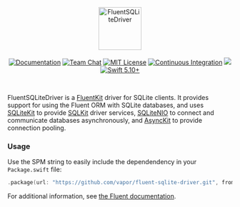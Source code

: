<p align="center">
<img src="https://design.vapor.codes/images/vapor-fluentsqlitedriver.svg" height="96" alt="FluentSQLiteDriver">
<br>
<br>
<a href="https://docs.vapor.codes/4.0/"><img src="https://design.vapor.codes/images/readthedocs.svg" alt="Documentation"></a>
<a href="https://discord.gg/vapor"><img src="https://design.vapor.codes/images/discordchat.svg" alt="Team Chat"></a>
<a href="LICENSE"><img src="https://design.vapor.codes/images/mitlicense.svg" alt="MIT License"></a>
<a href="https://github.com/vapor/fluent-sqlite-driver/actions/workflows/test.yml"><img src="https://img.shields.io/github/actions/workflow/status/vapor/fluent-sqlite-driver/test.yml?event=push&style=plastic&logo=github&label=tests&logoColor=%23ccc" alt="Continuous Integration"></a>
<a href="https://codecov.io/github/vapor/fluent-sqlite-driver"><img src="https://img.shields.io/codecov/c/github/vapor/fluent-sqlite-driver?style=plastic&logo=codecov&label=codecov"></a>
<a href="https://swift.org"><img src="https://design.vapor.codes/images/swift510up.svg" alt="Swift 5.10+"></a>
</p>

<br>

FluentSQLiteDriver is a [FluentKit] driver for SQLite clients. It provides support for using the Fluent ORM with SQLite databases, and uses [SQLiteKit] to provide [SQLKit] driver services, [SQLiteNIO] to connect and communicate databases asynchronously, and [AsyncKit] to provide connection pooling.

[FluentKit]: https://github.com/vapor/fluent-kit
[SQLKit]: https://github.com/vapor/sql-kit
[SQLiteKit]: https://github.com/vapor/sqlite-kit
[SQLiteNIO]: https://github.com/vapor/sqlite-nio
[AsyncKit]: https://github.com/vapor/async-kit

### Usage

Use the SPM string to easily include the dependendency in your `Package.swift` file:

```swift
.package(url: "https://github.com/vapor/fluent-sqlite-driver.git", from: "4.0.0")
```

For additional information, see [the Fluent documentation](https://docs.vapor.codes/fluent/overview/).
